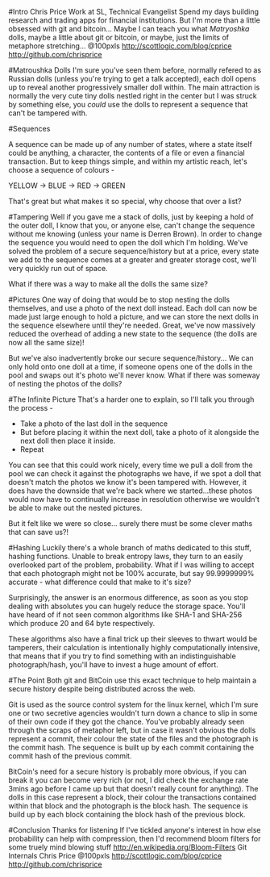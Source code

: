 #Intro
Chris Price
Work at SL, Technical Evangelist
Spend my days building research and trading apps for financial institutions.
But I'm more than a little obsessed with git and bitcoin...
Maybe I can teach you what *Matryoshka* dolls, maybe a little about git or bitcoin, or maybe, just the limits of metaphore stretching...
@100pxls
http://scottlogic.com/blog/cprice
http://github.com/chrisprice

#Matroushka Dolls
I'm sure you've seen them before, normally refered to as Russian dolls (unless you're trying to get a talk accepted), each doll opens up to reveal another progressively smaller doll within. The main attraction is normally the very cute tiny dolls nestled right in the center but I was struck by something else, you *could* use the dolls to represent a sequence that can't be tampered with.

#Sequences


A sequence can be made up of any number of states, where a state itself could be anything, a character, the contents of a file or even a financial transaction. But to keep things simple, and within my artistic reach, let's choose a sequence of colours - 

YELLOW -> BLUE  -> RED -> GREEN 

That's great but what makes it so special, why choose that over a list?

#Tampering
Well if you gave me a stack of dolls, just by keeping a hold of the outer doll, I know that you, or anyone else, can't change the sequence without me knowing (unless your name is Derren Brown). In order to change the sequence you would need to open the doll which I'm holding. We've solved the problem of a secure sequence/history but at a price, every state we add to the sequence comes at a greater and greater storage cost, we'll very quickly run out of space.

What if there was a way to make all the dolls the same size?

#Pictures
One way of doing that would be to stop nesting the dolls themselves, and use a photo of the next doll instead. Each doll can now be made just large enough to hold a picture, and we can store the next dolls in the sequence elsewhere until they're needed. Great, we've now massively reduced the overhead of adding a new state to the sequence (the dolls are now all the same size)!

But we've also inadvertently broke our secure sequence/history... We can only hold onto one doll at a time, if someone opens one of the dolls in the pool and swaps out it's photo we'll never know. What if there was someway of nesting the photos of the dolls?

#The Infinite Picture
That's a harder one to explain, so I'll talk you through the process -

* Take a photo of the last doll in the sequence
* But before placing it within the next doll, take a photo of it alongside the next doll then place it inside.
* Repeat

You can see that this could work nicely, every time we pull a doll from the pool we can check it against the photographs we have, if we spot a doll that doesn't match the photos we know it's been tampered with. However, it does have the downside that we're back where we started...these photos would now have to continually increase in resolution otherwise we wouldn't be able to make out the nested pictures.

But it felt like we were so close... surely there must be some clever maths that can save us?!

#Hashing
Luckily there's a whole branch of maths dedicated to this stuff, hashing functions. Unable to break entropy laws, they turn to an easily overlooked part of the problem, probability. What if I was willing to accept that each photograph might not be 100% accurate, but say 99.9999999% accurate - what difference could that make to it's size?

Surprisingly, the answer is an enormous difference, as soon as you stop dealing with absolutes you can hugely reduce the storage space. You'll have heard of if not seen common algorithms like SHA-1 and SHA-256 which produce 20 and 64 byte respectively.

These algorithms also have a final trick up their sleeves to thwart would be tamperers, their calculation is intentionally highly computationally intensive, that means that if you try to find something with an indistinguishable photograph/hash, you'll have to invest a huge amount of effort.

#The Point
Both git and BitCoin use this exact technique to help maintain a secure history despite being distributed across the web.

Git is used as the source control system for the linux kernel, which I'm sure one or two secretive agencies wouldn't turn down a chance to slip in some of their own code if they got the chance. You've probably already seen through the scraps of metaphor left, but in case it wasn't obvious the dolls represent a commit, their colour the state of the files and the photograph is the commit hash. The sequence is built up by each commit containing the commit hash of the previous commit.

BitCoin's need for a secure history is probably more obvious, if you can break it you can become very rich (or not, I did check the exchange rate 3mins ago before I came up but that doesn't really count for anything). The dolls in this case represent a block, their colour the transactions contained within that block and the photograph is the block hash. The sequence is build up by each block containing the block hash of the previous block.

#Conclusion
Thanks for listening
If I've tickled anyone's interest in how else probability can help with compression, then I'd recommend bloom filters for some truely mind blowing stuff
http://en.wikipedia.org/Bloom-Filters
Git Internals
Chris Price
@100pxls
http://scottlogic.com/blog/cprice
http://github.com/chrisprice
